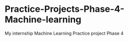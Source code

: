 # Practice-Projects-Phase-4-Machine-learning
My internship Machine Learning Practice project Phase 4
